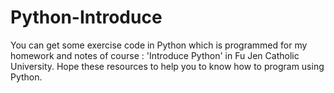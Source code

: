 # Python-Introduce
You can get some exercise code in Python which is programmed for my homework and notes of course : 'Introduce Python' in Fu Jen Catholic University. Hope these resources to help you to know how to program using Python.
